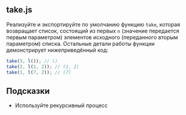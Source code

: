 ## take.js

Реализуйте и экспортируйте по умолчанию функцию `take`, которая возвращает список, состоящий из первых `n` (значение передается первым параметром) элементов исходного (переданного вторым параметром) списка. Остальные детали работы функции демонстрирует нижеприведённый код:

```js
take(3, l()); // ()
take(3, l(1, 2)); // (1, 2)
take(1, l(7, 2)); // (7)
```

## Подсказки

* Используйте рекурсивный процесс

